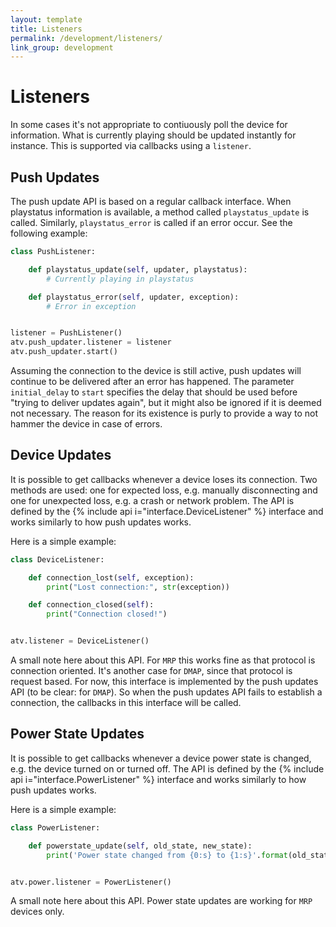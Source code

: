 ```yaml
---
layout: template
title: Listeners
permalink: /development/listeners/
link_group: development
---
```

# Listeners

In some cases it's not appropriate to contiuously poll the device for information.
What is currently playing should be updated instantly for instance. This is supported
via callbacks using a `listener`.

## Push Updates

The push update API is based on a regular callback interface. When playstatus
information is available, a method called ``playstatus_update`` is called.
Similarly, ``playstatus_error`` is called if an error occur. See the
following example:

```python
class PushListener:

    def playstatus_update(self, updater, playstatus):
        # Currently playing in playstatus

    def playstatus_error(self, updater, exception):
        # Error in exception


listener = PushListener()
atv.push_updater.listener = listener
atv.push_updater.start()
```

Assuming the connection to the device is still active, push updates will
continue to be delivered after an error has happened. The parameter
`initial_delay` to `start` specifies the delay that should be used before
"trying to deliver updates again", but it might also be ignored if it is
deemed not necessary. The reason for its existence is purly to provide a
way to not hammer the device in case of errors.

## Device Updates

It is possible to get callbacks whenever a device loses its connection. Two methods
are used: one for expected loss, e.g. manually disconnecting and one for unexpected
loss, e.g. a crash or network problem. The API is defined by the
{% include api i="interface.DeviceListener" %} interface and works similarly to how push updates works.

Here is a simple example:

```python
class DeviceListener:

    def connection_lost(self, exception):
        print("Lost connection:", str(exception))

    def connection_closed(self):
        print("Connection closed!")


atv.listener = DeviceListener()
```

A small note here about this API. For `MRP` this works fine as that protocol
is connection oriented. It's another case for `DMAP`, since that protocol is
request based. For now, this interface is implemented by the push updates
API (to be clear: for `DMAP`). So when the push updates API fails to establish
a connection, the callbacks in this interface will be called.

## Power State Updates

It is possible to get callbacks whenever a device power state is changed, 
e.g. the device turned on or turned off. The API is defined by the
 {% include api i="interface.PowerListener" %} interface and works similarly to how push updates works.

Here is a simple example:

```python
class PowerListener:

    def powerstate_update(self, old_state, new_state):
        print('Power state changed from {0:s} to {1:s}'.format(old_state, new_state))


atv.power.listener = PowerListener()
```

A small note here about this API. Power state updates are working for `MRP` devices
only.

